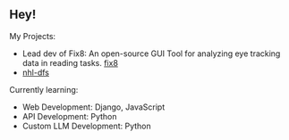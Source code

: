 ## Hey! 

My Projects:

- Lead dev of Fix8: An open-source GUI Tool for analyzing eye tracking data in reading tasks. [fix8](https://github.com/nalmadi/fix8)
- [nhl-dfs](https://github.com/brettmt10/nhl-dfs)
  

Currently learning:
- Web Development: Django, JavaScript
- API Development: Python
- Custom LLM Development: Python
